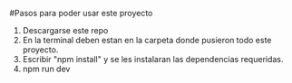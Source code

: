 #Pasos para poder usar este proyecto 

1. Descargarse este repo
2. En la terminal deben estan en la carpeta donde pusieron todo este proyecto.
3. Escribir "npm install" y se les instalaran las dependencias requeridas.
4. npm run dev
